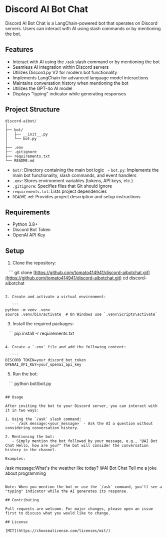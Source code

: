 # Discord AI Bot Chat

Discord AI Bot Chat is a LangChain-powered bot that operates on Discord servers. Users can interact with AI using slash commands or by mentioning the bot.

## Features

- Interact with AI using the `/ask` slash command or by mentioning the bot
- Seamless AI integration within Discord servers
- Utilizes Discord.py V2 for modern bot functionality
- Implements LangChain for advanced language model interactions
- Maintains conversation history when mentioning the bot
- Utilizes the GPT-4o AI model
- Displays "typing" indicator while generating responses

## Project Structure

```
discord-aibot/
│
├── bot/
│   ├── __init__.py
│   └── bot.py
│
├── .env
├── .gitignore
├── requirements.txt
└── README.md
```

- `bot/`: Directory containing the main bot logic
  - `bot.py`: Implements the main bot functionality, slash commands, and event handlers
- `.env`: Stores environment variables (tokens, API keys, etc.)
- `.gitignore`: Specifies files that Git should ignore
- `requirements.txt`: Lists project dependencies
- `README.md`: Provides project description and setup instructions

## Requirements

- Python 3.8+
- Discord Bot Token
- OpenAI API Key

## Setup

1. Clone the repository:

   ```
   git clone [https://github.com/tomato414941/discord-aibotchat.git](https://github.com/tomato414941/discord-aibotchat.git)
   cd discord-aibotchat
   ```

2. Create and activate a virtual environment:

   ```
   python -m venv .venv
   source .venv/bin/activate  # On Windows use `.venv\Scripts\activate`
   ```

3. Install the required packages:

   ```
   pip install -r requirements.txt
   ```

4. Create a `.env` file and add the following content:

   ```
   DISCORD_TOKEN=your_discord_bot_token
   OPENAI_API_KEY=your_openai_api_key
   ```

5. Run the bot:

   ```
   python bot/bot.py
   ```

## Usage

After inviting the bot to your Discord server, you can interact with it in two ways:

1. Using the `/ask` slash command:
   - `/ask message:<your_message>` - Ask the AI a question without considering conversation history.

2. Mentioning the bot:
   - Simply mention the bot followed by your message, e.g., "@AI Bot Chat Hello, how are you?" The bot will consider the conversation history in the channel.

Examples:
```
/ask message:What's the weather like today?
@AI Bot Chat Tell me a joke about programming
```

Note: When you mention the bot or use the `/ask` command, you'll see a "typing" indicator while the AI generates its response.

## Contributing

Pull requests are welcome. For major changes, please open an issue first to discuss what you would like to change.

## License

[MIT](https://choosealicense.com/licenses/mit/)